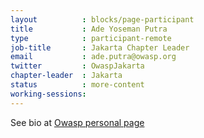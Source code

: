```yaml
---
layout          : blocks/page-participant
title           : Ade Yoseman Putra
type            : participant-remote
job-title       : Jakarta Chapter Leader 
email           : ade.putra@owasp.org
twitter         : OwaspJakarta
chapter-leader  : Jakarta
status          : more-content
working-sessions:
---
```


See bio at [Owasp personal page](https://www.owasp.org/index.php/Ade_Yoseman_Putra) 


